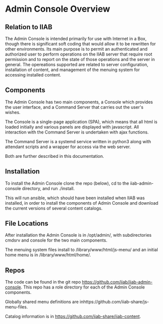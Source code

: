 # Admin Console Overview

## Relation to IIAB

The Admin Console is intended primarily for use with Internet in a Box, though there is significant soft coding that would allow it to be rewritten for other environments. Its main purpose is to permit an authenticated and authorized user to perform operations on the IIAB server that require root permission and to report on the state of those operations and the server in general. The opereations supported are related to server configuration, installation of content, and management of the menuing system for accessing installed content.

## Components

The Admin Console has two main components, a Console which provides the user interface, and a Command Server that carries out the user's wishes.

The Console is a single-page application (SPA), which means that all html is loaded initially and various panels are displayed with javascript. All interaction with the Command Server is undertaken with ajax functions.

The Command Server is a systemd service written in python3 along with attendant scripts and a wrapper for access via the web server.

Both are further described in this documentation.

## Installation

To install the Admin Console clone the repo (below), cd to the iiab-admin-console directory, and run ./install.

This will run ansible, which should have been installed when IIAB was installed, in order to install the components of Admin Console and download the current versions of several content catalogs.

## File Locations

After installation the Admin Console is in /opt/admin/, with subdirectories cmdsrv and console for the two main components.

The menuing system files install to /library/www/html/js-menu/ and an initial home menu is in /library/www/html/home/.

## Repos

The code can be found in the git repo https://github.com/iiab/iiab-admin-console. This repo has a role directory for each of the Admin Console components.

Globally shared menu definitions are inhttps://github.com/iiab-share/js-menu-files.

Catalog information is in https://github.com/iiab-share/iiab-content.
